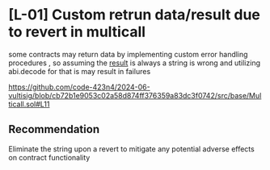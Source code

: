 # [L-01] Custom retrun data/result due to revert in multicall
some contracts  may return data by implementing custom error handling procedures , so assuming the [result](https://github.com/code-423n4/2024-06-vultisig/blob/cb72b1e9053c02a58d874ff376359a83dc3f0742/src/base/Multicall.sol#L22) is always a string is wrong and utilizing abi.decode for that is may result in failures

https://github.com/code-423n4/2024-06-vultisig/blob/cb72b1e9053c02a58d874ff376359a83dc3f0742/src/base/Multicall.sol#L11
## Recommendation
 Eliminate the string upon a revert to mitigate any potential adverse effects on contract functionality